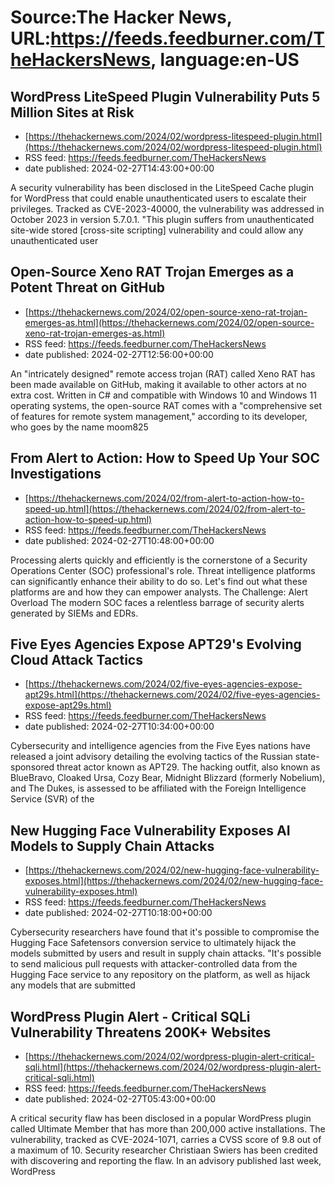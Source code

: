 # Source:The Hacker News, URL:https://feeds.feedburner.com/TheHackersNews, language:en-US

## WordPress LiteSpeed Plugin Vulnerability Puts 5 Million Sites at Risk
 - [https://thehackernews.com/2024/02/wordpress-litespeed-plugin.html](https://thehackernews.com/2024/02/wordpress-litespeed-plugin.html)
 - RSS feed: https://feeds.feedburner.com/TheHackersNews
 - date published: 2024-02-27T14:43:00+00:00

A security vulnerability has been disclosed in the LiteSpeed Cache plugin for WordPress that could enable unauthenticated users to escalate their privileges.
Tracked as&nbsp;CVE-2023-40000, the vulnerability was addressed in October 2023 in version 5.7.0.1.
"This plugin suffers from unauthenticated site-wide stored [cross-site scripting] vulnerability and could allow any unauthenticated user

## Open-Source Xeno RAT Trojan Emerges as a Potent Threat on GitHub
 - [https://thehackernews.com/2024/02/open-source-xeno-rat-trojan-emerges-as.html](https://thehackernews.com/2024/02/open-source-xeno-rat-trojan-emerges-as.html)
 - RSS feed: https://feeds.feedburner.com/TheHackersNews
 - date published: 2024-02-27T12:56:00+00:00

An "intricately designed" remote access trojan (RAT) called&nbsp;Xeno RAT&nbsp;has been made available on GitHub, making it available to other actors at no extra cost.
Written in C# and compatible with Windows 10 and Windows 11 operating systems, the open-source RAT comes with a "comprehensive set of features for remote system management," according to its developer, who goes by the name moom825

## From Alert to Action: How to Speed Up Your SOC Investigations
 - [https://thehackernews.com/2024/02/from-alert-to-action-how-to-speed-up.html](https://thehackernews.com/2024/02/from-alert-to-action-how-to-speed-up.html)
 - RSS feed: https://feeds.feedburner.com/TheHackersNews
 - date published: 2024-02-27T10:48:00+00:00

Processing alerts quickly and efficiently is the cornerstone of a Security Operations Center (SOC) professional's role. Threat intelligence platforms can significantly enhance their ability to do so. Let's find out what these platforms are and how they can empower analysts.
The Challenge: Alert Overload
The modern SOC faces a relentless barrage of security alerts generated by SIEMs and EDRs.

## Five Eyes Agencies Expose APT29's Evolving Cloud Attack Tactics
 - [https://thehackernews.com/2024/02/five-eyes-agencies-expose-apt29s.html](https://thehackernews.com/2024/02/five-eyes-agencies-expose-apt29s.html)
 - RSS feed: https://feeds.feedburner.com/TheHackersNews
 - date published: 2024-02-27T10:34:00+00:00

Cybersecurity and intelligence agencies from the Five Eyes nations have released a joint advisory detailing the evolving tactics of the Russian state-sponsored threat actor known as&nbsp;APT29.
The hacking outfit, also known as BlueBravo, Cloaked Ursa, Cozy Bear, Midnight Blizzard (formerly Nobelium), and The Dukes, is assessed to be affiliated with the Foreign Intelligence Service (SVR) of the

## New Hugging Face Vulnerability Exposes AI Models to Supply Chain Attacks
 - [https://thehackernews.com/2024/02/new-hugging-face-vulnerability-exposes.html](https://thehackernews.com/2024/02/new-hugging-face-vulnerability-exposes.html)
 - RSS feed: https://feeds.feedburner.com/TheHackersNews
 - date published: 2024-02-27T10:18:00+00:00

Cybersecurity researchers have found that it's possible to compromise the Hugging Face Safetensors conversion service to ultimately hijack the models submitted by users and result in supply chain attacks.
"It's possible to send malicious pull requests with attacker-controlled data from the Hugging Face service to any repository on the platform, as well as hijack any models that are submitted

## WordPress Plugin Alert - Critical SQLi Vulnerability Threatens 200K+ Websites
 - [https://thehackernews.com/2024/02/wordpress-plugin-alert-critical-sqli.html](https://thehackernews.com/2024/02/wordpress-plugin-alert-critical-sqli.html)
 - RSS feed: https://feeds.feedburner.com/TheHackersNews
 - date published: 2024-02-27T05:43:00+00:00

A critical security flaw has been disclosed in a popular WordPress plugin called&nbsp;Ultimate Member&nbsp;that has more than 200,000 active installations.
The vulnerability, tracked as CVE-2024-1071, carries a CVSS score of 9.8 out of a maximum of 10. Security researcher Christiaan Swiers has been credited with discovering and reporting the flaw.
In an advisory published last week, WordPress

